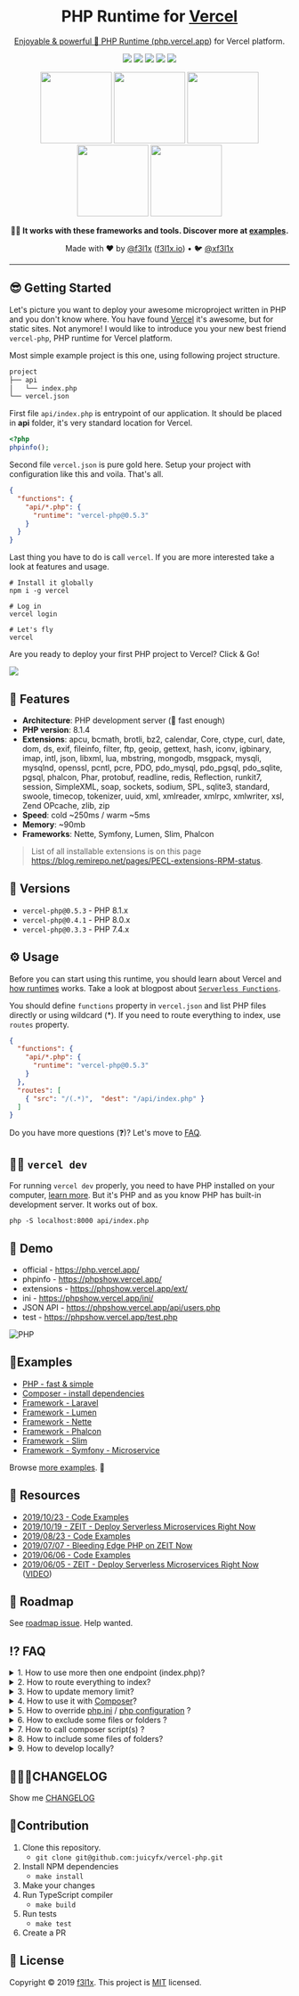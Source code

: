 <h1 align=center>PHP Runtime for <a href="https://vercel.com">Vercel</h1>

<p align=center>
  Enjoyable & powerful 🐘 PHP Runtime (<a href="https://php.vercel.app">php.vercel.app</a>) for Vercel platform.
</p>

<p align=center>
  <a href="https://www.npmjs.com/package/vercel-php"><img src="https://badgen.net/npm/v/vercel-php"></a>
  <a href="https://www.npmjs.com/package/vercel-php"><img src="https://badgen.net/npm/dt/vercel-php"></a>
  <a href="https://github.com/juicyfx/vercel-php/actions"><img src="https://badgen.net/github/checks/juicyfx/vercel-php"></a>
	<a href="https://bit.ly/f3l1xdis"><img src="https://badgen.net/badge/support/discussions/yellow"></a>
	<a href="http://bit.ly/f3l1xsponsor"><img src="https://badgen.net/badge/sponsor/donations/F96854"></a>
</p>

<p align=center>
  <a href="https://github.com/nette"><img src="https://github.com/nette.png" width="128"></a>
  <a href="https://github.com/symfony"><img src="https://github.com/symfony.png" width="128"></a>
  <a href="https://github.com/illuminate"><img src="https://github.com/illuminate.png" width="128"></a>
  <a href="https://github.com/slimphp"><img src="https://github.com/slimphp.png" width="128"></a>
  <a href="https://github.com/phalcon"><img src="https://github.com/phalcon.png" width="128"></a>
</p>

<p align=center><strong>🏋️‍♀️ It works with these frameworks and tools. Discover more at <a href="https://github.com/juicyfx/vercel-examples">examples</a>.</strong></p>

<p align=center>
Made with  ❤️  by <a href="https://github.com/f3l1x">@f3l1x</a> (<a href="https://f3l1x.io">f3l1x.io</a>) • 🐦 <a href="https://twitter.com/xf3l1x">@xf3l1x</a>
</p>

-----

## 😎 Getting Started

Let's picture you want to deploy your awesome microproject written in PHP and you don't know where. You have found [Vercel](https://vercel.com) it's awesome, but for static sites. Not anymore! I would like to introduce you your new best friend `vercel-php`, PHP runtime for Vercel platform.

Most simple example project is this one, using following project structure.

```sh
project
├── api
│   └── index.php
└── vercel.json
```

First file `api/index.php` is entrypoint of our application. It should be placed in **api** folder, it's very standard location for Vercel.

```php
<?php
phpinfo();
```

Second file `vercel.json` is pure gold here. Setup your project with configuration like this and voila. That's all.

```json
{
  "functions": {
    "api/*.php": {
      "runtime": "vercel-php@0.5.3"
    }
  }
}
```

Last thing you have to do is call `vercel`. If you are more interested take a look at features and usage.

```
# Install it globally
npm i -g vercel

# Log in
vercel login

# Let's fly
vercel
```

Are you ready to deploy your first PHP project to Vercel? Click & Go!

<a href="https://vercel.com/new/project?template=https://github.com/juicyfx/vercel-examples/tree/master/php"><img src="https://vercel.com/button"></a>

## 🤗 Features

- **Architecture**: PHP development server (🚀 fast enough)
- **PHP version**: 8.1.4
- **Extensions**: apcu, bcmath, brotli, bz2, calendar, Core, ctype, curl, date, dom, ds, exif, fileinfo, filter, ftp, geoip, gettext, hash, iconv, igbinary, imap, intl, json, libxml, lua, mbstring, mongodb, msgpack, mysqli, mysqlnd, openssl, pcntl, pcre, PDO, pdo_mysql, pdo_pgsql, pdo_sqlite, pgsql, phalcon, Phar, protobuf, readline, redis, Reflection, runkit7, session, SimpleXML, soap, sockets, sodium, SPL, sqlite3, standard, swoole, timecop, tokenizer, uuid, xml, xmlreader, xmlrpc, xmlwriter, xsl, Zend OPcache, zlib, zip
- **Speed**: cold ~250ms / warm ~5ms
- **Memory**: ~90mb
- **Frameworks**: Nette, Symfony, Lumen, Slim, Phalcon

> List of all installable extensions is on this page https://blog.remirepo.net/pages/PECL-extensions-RPM-status.

## 💯 Versions

- `vercel-php@0.5.3` - PHP 8.1.x
- `vercel-php@0.4.1` - PHP 8.0.x
- `vercel-php@0.3.3` - PHP 7.4.x

## ⚙️  Usage

Before you can start using this runtime, you should learn about Vercel and [how runtimes](https://vercel.com/docs/runtimes?query=runtime#official-runtimes) works. Take a look at blogpost about [`Serverless Functions`](https://vercel.com/blog/customizing-serverless-functions).

You should define `functions` property in `vercel.json` and list PHP files directly or using wildcard (*).
If you need to route everything to index, use `routes` property.

```json
{
  "functions": {
    "api/*.php": {
      "runtime": "vercel-php@0.5.3"
    }
  },
  "routes": [
    { "src": "/(.*)",  "dest": "/api/index.php" }
  ]
}
```

Do you have more questions (❓)? Let's move to [FAQ](#%EF%B8%8F-faq).

## 👨‍💻 `vercel dev`

For running `vercel dev` properly, you need to have PHP installed on your computer, [learn more](errors/now-dev-no-local-php.md).
But it's PHP and as you know PHP has built-in development server. It works out of box.

```
php -S localhost:8000 api/index.php
```

## 👀 Demo

- official - https://php.vercel.app/
- phpinfo - https://phpshow.vercel.app/
- extensions - https://phpshow.vercel.app/ext/
- ini - https://phpshow.vercel.app/ini/
- JSON API - https://phpshow.vercel.app/api/users.php
- test - https://phpshow.vercel.app/test.php

![PHP](https://api.microlink.io?url=https://phpshow.vercel.app&screenshot&embed=screenshot.url)

## 🎯Examples

- [PHP - fast & simple](https://github.com/juicyfx/vercel-examples/tree/master/php/)
- [Composer - install dependencies](https://github.com/juicyfx/vercel-examples/tree/master/php-composer/)
- [Framework - Laravel](https://github.com/juicyfx/vercel-examples/blob/master/php-laravel)
- [Framework - Lumen](https://github.com/juicyfx/vercel-examples/blob/master/php-lumen)
- [Framework - Nette](https://github.com/juicyfx/vercel-examples/blob/master/php-nette-tracy)
- [Framework - Phalcon](https://github.com/juicyfx/vercel-examples/blob/master/php-phalcon)
- [Framework - Slim](https://github.com/juicyfx/vercel-examples/blob/master/php-slim)
- [Framework - Symfony - Microservice](https://github.com/juicyfx/vercel-examples/blob/master/php-symfony-microservice)

Browse [more examples](https://github.com/juicyfx/vercel-examples). 👀

## 📜 Resources

- [2019/10/23 - Code Examples](https://github.com/trainit/2019-10-hubbr-zeit)
- [2019/10/19 - ZEIT - Deploy Serverless Microservices Right Now](https://slides.com/f3l1x/2019-10-19-zeit-deploy-serverless-microservices-right-now-vol2)
- [2019/08/23 - Code Examples](https://github.com/trainit/2019-08-serverless-zeit-now)
- [2019/07/07 - Bleeding Edge PHP on ZEIT Now](https://dev.to/nx1/bleeding-edge-php-on-zeit-now-565g)
- [2019/06/06 - Code Examples](https://github.com/trainit/2019-06-zeit-now)
- [2019/06/05 - ZEIT - Deploy Serverless Microservices Right Now](https://slides.com/f3l1x/2019-06-05-zeit-deploy-serverless-microservices-right-now) ([VIDEO](https://www.youtube.com/watch?v=IwhEGNDx3aE))

## 🚧 Roadmap

See [roadmap issue](https://github.com/juicyfx/vercel-php/issues/3). Help wanted.

## ⁉️ FAQ

<details>
  <summary>1. How to use more then one endpoint (index.php)?</summary>

```sh
project
├── api
│   ├── index.php
│   ├── users.php
│   └── books.php
└── vercel.json
```

```
{
  "functions": {
    "api/*.php": {
      "runtime": "vercel-php@0.5.3"
    },

    // Can be list also directly

    "api/index.php": {
      "runtime": "vercel-php@0.5.3"
    },
    "api/users.php": {
      "runtime": "vercel-php@0.5.3"
    },
    "api/books.php": {
      "runtime": "vercel-php@0.5.3"
    }
  }
}
```

</details>

<details>
  <summary>2. How to route everything to index?</summary>

```json
{
  "functions": {
    "api/index.php": {
      "runtime": "vercel-php@0.5.3"
    }
  },
  "routes": [
    { "src": "/(.*)",  "dest": "/api/index.php" }
  ]
}
```

</details>

<details>
  <summary>3. How to update memory limit?</summary>

Additional function properties are `memory`, `maxDuration`. Learn more about [functions](https://vercel.com/docs/configuration#project/functions).

```json
{
  "functions": {
    "api/*.php": {
      "runtime": "vercel-php@0.5.3",
      "memory": 3008,
      "maxDuration": 60
    }
  }
}
```

</details>

<details>
  <summary>4. How to use it with <a href="https://getcomposer.org/">Composer</a>?</summary>

Yes, [Composer](https://getcomposer.org/) is fully supported.

```sh
project
├── api
│   └── index.php
├── composer.json
└── vercel.json
```

```json
{
  "functions": {
    "api/*.php": {
      "runtime": "vercel-php@0.5.3"
    }
  }
}
```

```json
{
  "require": {
    "php": "^8.1",
    "tracy/tracy": "^2.0"
  }
}
```

It's also good thing to create `.vercelignore` file and put `/vendor` folder to this file. It will not upload
`/vendor` folder to Vercel platform.

</details>

<details>
  <summary>5. How to override <a href="https://www.php.net/manual/en/ini.list.php">php.ini</a> / <a href="https://www.php.net/manual/en/configuration.file.php">php configuration</a> ?</summary>

Yes, you can override php configuration. Take a look at [default configuration](https://phpshow.vercel.app/) at first.
Create a new file `api/php.ini` and place there your configuration. Don't worry, this particulary file will be
removed during building phase on Vercel.

```sh
project
├── api
│   ├── index.php
│   └── php.ini
└── vercel.json
```

```json
{
  "functions": {
    "api/*.php": {
      "runtime": "vercel-php@0.5.3"
    }
  }
}
```

```json
# Disable some functions
disable_functions = "exec, system"

# Update memory limit
memory_limit=1024M
```

</details>

<details>
  <summary>6. How to exclude some files or folders ?</summary>

Runtimes support excluding some files or folders, [take a look at doc](https://vercel.com/docs/configuration?query=excludeFiles#project/functions).

```json
{
  "functions": {
  "api/**/*.php": {
    "runtime": "vercel-php@0.5.3",
    "excludeFiles": "{foo/**,bar/config/*.yaml}",
  }
}
```

If you want to exclude files before uploading them to Vercel, use `.vercelignore` file.

</details>

<details>
  <summary>7. How to call composer script(s) ?</summary>

Calling composer scripts during build phase on Vercel is supported via script named `vercel`. You can easilly call php, npm or node.

```json
{
  "require": { ... },
  "require-dev": { ... },
  "scripts": {
    "vercel": [
      "@php -v",
      "npm -v"
    ]
  }
}
```

Files created during `composer run vercel` script can be used (require/include) in your PHP lambdas, but can't be accessed from browser (like assets). If you still want to access them, create fake `assets.php` lambda and require them. [Example of PHP satis](https://github.com/juicyfx/vercel-examples/tree/master/php-satis).

</details>

<details>
  <summary>8. How to include some files of folders?</summary>

If you are looking for [`config.includeFiles`](https://vercel.com/docs/configuration?query=includeFiles#project/functions) in runtime, unfortunately you can't include extra files.
All files in root folder are uploaded to Vercel, use `.vercelignore` to exclude them before upload.

</details>

<details>
  <summary>9. How to develop locally?</summary>

I think the best way at this moment is use [PHP Development Server](https://www.php.net/manual/en/features.commandline.webserver.php).

```
php -S localhost:8000 api/index.php
```

</details>

## 👨🏻‍💻CHANGELOG

Show me [CHANGELOG](./CHANGELOG.md)

## 🧙Contribution

1. Clone this repository.
   - `git clone git@github.com:juicyfx/vercel-php.git`
2. Install NPM dependencies
   - `make install`
3. Make your changes
4. Run TypeScript compiler
   - `make build`
5. Run tests
   - `make test`
6. Create a PR

## 📝 License

Copyright © 2019 [f3l1x](https://github.com/f3l1x).
This project is [MIT](LICENSE) licensed.
